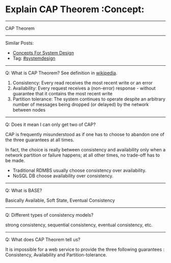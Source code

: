 # Explain CAP Theorem     :Concept:


---

CAP Theorem  

---

Similar Posts:  
-   [Concepts For System Design](https://code.dennyzhang.com/design-concept)
-   Tag: [#systemdesign](https://code.dennyzhang.com/tag/systemdesign)

---

Q: What is CAP Theorem? See definition in [wikipedia](https://en.wikipedia.org/wiki/CAP_theorem).  

1.  Consistency: Every read receives the most recent write or an error
2.  Availability: Every request receives a (non-error) response - without guarantee that it contains the most recent write
3.  Partition tolerance: The system continues to operate despite an arbitrary number of messages being dropped (or delayed) by the network between nodes

---

Q: Does it mean I can only get two of CAP?  

CAP is frequently misunderstood as if one has to choose to abandon one of the three guarantees at all times.  

In fact, the choice is really between consistency and availability only when a network partition or failure happens; at all other times, no trade-off has to be made.  

-   Traditional RDMBS usually choose consistency over availability.
-   NoSQL DB choose availability over consistency.

---

Q: What is BASE?  

Basically Available, Soft State, Eventual Consistency  

---

Q: Different types of consistency models?  

strong consistency, sequential consistency, eventual consistency, etc.  

---

Q: What does CAP Theorem tell us?  

It is impossible for a web service to provide the three following guarantees : Consistency, Availability and Partition-tolerance.